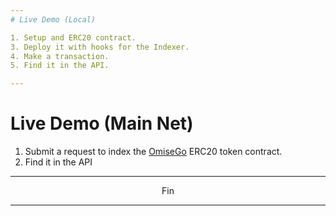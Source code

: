 ```yaml
---
# Live Demo (Local)

1. Setup and ERC20 contract.
3. Deploy it with hooks for the Indexer.
4. Make a transaction.
5. Find it in the API.

---
```


# Live Demo (Main Net)
1. Submit a request to index the [OmiseGo](https://etherscan.io/token/OmiseGo) ERC20 token contract.
2. Find it in the API

---

<center> Fin </center>

---